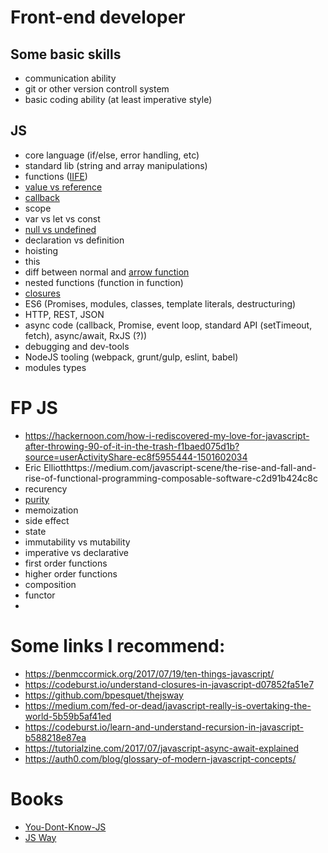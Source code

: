# Front-end developer

## Some basic skills
- communication ability
- git or other version controll system
- basic coding ability (at least imperative style)

## JS 
- core language (if/else, error handling, etc)
- standard lib (string and array manipulations)
- functions ([IIFE](https://hackernoon.com/javascript-what-the-heck-is-an-immediately-invoked-function-expression-a0ed32b66c18?source=userActivityShare-ec8f5955444-1497392894))
- [value vs reference](https://codeburst.io/explaining-value-vs-reference-in-javascript-647a975e12a0)
- [callback](https://codeburst.io/javascript-what-the-heck-is-a-callback-aba4da2deced)
- scope
- var vs let vs const
- [null vs undefined](https://codeburst.io/javascript-whats-the-difference-between-null-undefined-37793b5bfce6)
- declaration vs definition
- hoisting
- this
- diff between normal and [arrow function](https://medium.com/javascript-scene/familiarity-bias-is-holding-you-back-its-time-to-embrace-arrow-functions-3d37e1a9bb75)
- nested functions (function in function)
- [closures](https://codeburst.io/understand-closures-in-javascript-d07852fa51e7)
- ES6 (Promises, modules, classes, template literals, destructuring)
- HTTP, REST, JSON
- async code (callback, Promise, event loop, standard API (setTimeout, fetch), async/await, RxJS (?))
- debugging and dev-tools
- NodeJS tooling (webpack, grunt/gulp, eslint, babel)
- modules types

# FP JS
- https://hackernoon.com/how-i-rediscovered-my-love-for-javascript-after-throwing-90-of-it-in-the-trash-f1baed075d1b?source=userActivityShare-ec8f5955444-1501602034
- Eric Elliotthttps://medium.com/javascript-scene/the-rise-and-fall-and-rise-of-functional-programming-composable-software-c2d91b424c8c
- recurency
- [purity](https://medium.com/javascript-scene/master-the-javascript-interview-what-is-a-pure-function-d1c076bec976)
- memoization
- side effect
- state
- immutability vs mutability
- imperative vs declarative
- first order functions
- higher order functions
- composition
- functor
- 

# Some links I recommend:
- https://benmccormick.org/2017/07/19/ten-things-javascript/
- https://codeburst.io/understand-closures-in-javascript-d07852fa51e7
- https://github.com/bpesquet/thejsway
- https://medium.com/fed-or-dead/javascript-really-is-overtaking-the-world-5b59b5af41ed
- https://codeburst.io/learn-and-understand-recursion-in-javascript-b588218e87ea
- https://tutorialzine.com/2017/07/javascript-async-await-explained
- https://auth0.com/blog/glossary-of-modern-javascript-concepts/

# Books
- [You-Dont-Know-JS](https://github.com/getify/You-Dont-Know-JS)
- [JS Way](https://github.com/bpesquet/thejsway)
